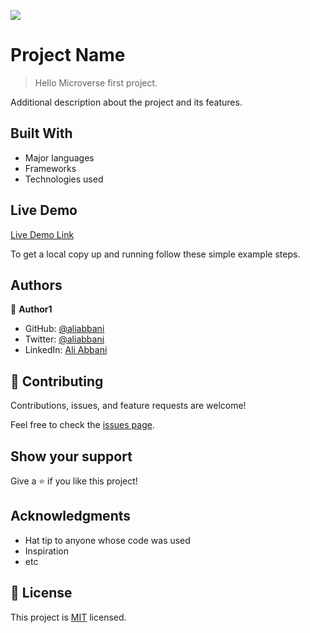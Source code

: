 ![](https://img.shields.io/badge/Microverse-blueviolet)

# Project Name

> Hello Microverse first project.


Additional description about the project and its features.

## Built With

- Major languages
- Frameworks
- Technologies used

## Live Demo

[Live Demo Link](https://livedemo.com)



To get a local copy up and running follow these simple example steps.


## Authors

👤 **Author1**

- GitHub: [@aliabbani](https://github.com/aliabbani)
- Twitter: [@aliabbani](https://twitter.com/aliabbani)
- LinkedIn: [Ali Abbani](https://linkedin.com/in/aliabbani)


## 🤝 Contributing

Contributions, issues, and feature requests are welcome!

Feel free to check the [issues page](../../issues/).

## Show your support

Give a ⭐️ if you like this project!

## Acknowledgments

- Hat tip to anyone whose code was used
- Inspiration
- etc

## 📝 License

This project is [MIT](./MIT.md) licensed.